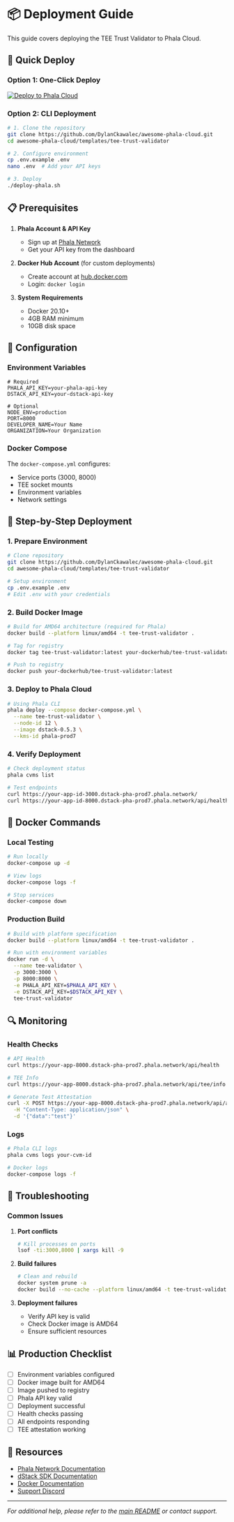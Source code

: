 # 📦 Deployment Guide

This guide covers deploying the TEE Trust Validator to Phala Cloud.

## 🚀 Quick Deploy

### Option 1: One-Click Deploy

[![Deploy to Phala Cloud](https://cloud.phala.network/deploy-button.svg)](https://cloud.phala.network/templates/tee-trust-validator)

### Option 2: CLI Deployment

```bash
# 1. Clone the repository
git clone https://github.com/DylanCkawalec/awesome-phala-cloud.git
cd awesome-phala-cloud/templates/tee-trust-validator

# 2. Configure environment
cp .env.example .env
nano .env  # Add your API keys

# 3. Deploy
./deploy-phala.sh
```

## 📋 Prerequisites

1. **Phala Account & API Key**
   - Sign up at [Phala Network](https://phala.network)
   - Get your API key from the dashboard

2. **Docker Hub Account** (for custom deployments)
   - Create account at [hub.docker.com](https://hub.docker.com)
   - Login: `docker login`

3. **System Requirements**
   - Docker 20.10+
   - 4GB RAM minimum
   - 10GB disk space

## 🔧 Configuration

### Environment Variables

```env
# Required
PHALA_API_KEY=your-phala-api-key
DSTACK_API_KEY=your-dstack-api-key

# Optional
NODE_ENV=production
PORT=8000
DEVELOPER_NAME=Your Name
ORGANIZATION=Your Organization
```

### Docker Compose

The `docker-compose.yml` configures:
- Service ports (3000, 8000)
- TEE socket mounts
- Environment variables
- Network settings

## 📝 Step-by-Step Deployment

### 1. Prepare Environment

```bash
# Clone repository
git clone https://github.com/DylanCkawalec/awesome-phala-cloud.git
cd awesome-phala-cloud/templates/tee-trust-validator

# Setup environment
cp .env.example .env
# Edit .env with your credentials
```

### 2. Build Docker Image

```bash
# Build for AMD64 architecture (required for Phala)
docker build --platform linux/amd64 -t tee-trust-validator .

# Tag for registry
docker tag tee-trust-validator:latest your-dockerhub/tee-trust-validator:latest

# Push to registry
docker push your-dockerhub/tee-trust-validator:latest
```

### 3. Deploy to Phala Cloud

```bash
# Using Phala CLI
phala deploy --compose docker-compose.yml \
  --name tee-trust-validator \
  --node-id 12 \
  --image dstack-0.5.3 \
  --kms-id phala-prod7
```

### 4. Verify Deployment

```bash
# Check deployment status
phala cvms list

# Test endpoints
curl https://your-app-id-3000.dstack-pha-prod7.phala.network/
curl https://your-app-id-8000.dstack-pha-prod7.phala.network/api/health
```

## 🐳 Docker Commands

### Local Testing

```bash
# Run locally
docker-compose up -d

# View logs
docker-compose logs -f

# Stop services
docker-compose down
```

### Production Build

```bash
# Build with platform specification
docker build --platform linux/amd64 -t tee-trust-validator .

# Run with environment variables
docker run -d \
  --name tee-validator \
  -p 3000:3000 \
  -p 8000:8000 \
  -e PHALA_API_KEY=$PHALA_API_KEY \
  -e DSTACK_API_KEY=$DSTACK_API_KEY \
  tee-trust-validator
```

## 🔍 Monitoring

### Health Checks

```bash
# API Health
curl https://your-app-8000.dstack-pha-prod7.phala.network/api/health

# TEE Info
curl https://your-app-8000.dstack-pha-prod7.phala.network/api/tee/info

# Generate Test Attestation
curl -X POST https://your-app-8000.dstack-pha-prod7.phala.network/api/attestation/generate \
  -H "Content-Type: application/json" \
  -d '{"data":"test"}'
```

### Logs

```bash
# Phala CLI logs
phala cvms logs your-cvm-id

# Docker logs
docker-compose logs -f
```

## 🚨 Troubleshooting

### Common Issues

1. **Port conflicts**
   ```bash
   # Kill processes on ports
   lsof -ti:3000,8000 | xargs kill -9
   ```

2. **Build failures**
   ```bash
   # Clean and rebuild
   docker system prune -a
   docker build --no-cache --platform linux/amd64 -t tee-trust-validator .
   ```

3. **Deployment failures**
   - Verify API key is valid
   - Check Docker image is AMD64
   - Ensure sufficient resources

## 📊 Production Checklist

- [ ] Environment variables configured
- [ ] Docker image built for AMD64
- [ ] Image pushed to registry
- [ ] Phala API key valid
- [ ] Deployment successful
- [ ] Health checks passing
- [ ] All endpoints responding
- [ ] TEE attestation working

## 🔗 Resources

- [Phala Network Documentation](https://docs.phala.network/)
- [dStack SDK Documentation](https://github.com/Phala-Network/dstack-sdk)
- [Docker Documentation](https://docs.docker.com/)
- [Support Discord](https://discord.gg/phala)

---

*For additional help, please refer to the [main README](README.md) or contact support.*